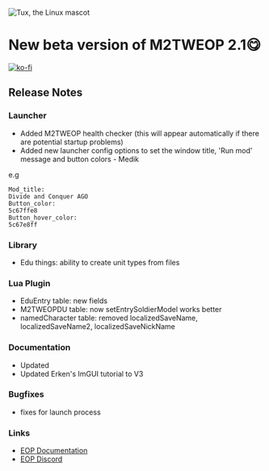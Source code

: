 
![Tux, the Linux mascot](https://i.imgur.com/jqzoYoQ.png)

# New beta version of M2TWEOP 2.1😋

 [![ko-fi](https://ko-fi.com/img/githubbutton_sm.svg)](https://ko-fi.com/D1D4DZTHG)

## Release Notes

###  Launcher
- Added M2TWEOP health checker (this will appear automatically if there are potential startup problems)
- Added new launcher config options to set the window title, 'Run mod' message and button colors - Medik

e.g

```
Mod_title:
Divide and Conquer AGO
Button_color:
5c67ffe8
Button_hover_color:
5c67e8ff
```

###  Library
- Edu things: ability to create unit types from files

### Lua Plugin
- EduEntry table: new fields
- M2TWEOPDU table: now setEntrySoldierModel works better
- namedCharacter table: removed localizedSaveName, localizedSaveName2, localizedSaveNickName

### Documentation
- Updated
- Updated Erken's ImGUI tutorial to V3

### Bugfixes
- fixes for launch process

### Links
* [EOP Documentation](https://youneuoy.github.io/M2TWEOP-library/)
* [EOP Discord](https://discord.gg/cG2Paep9)
